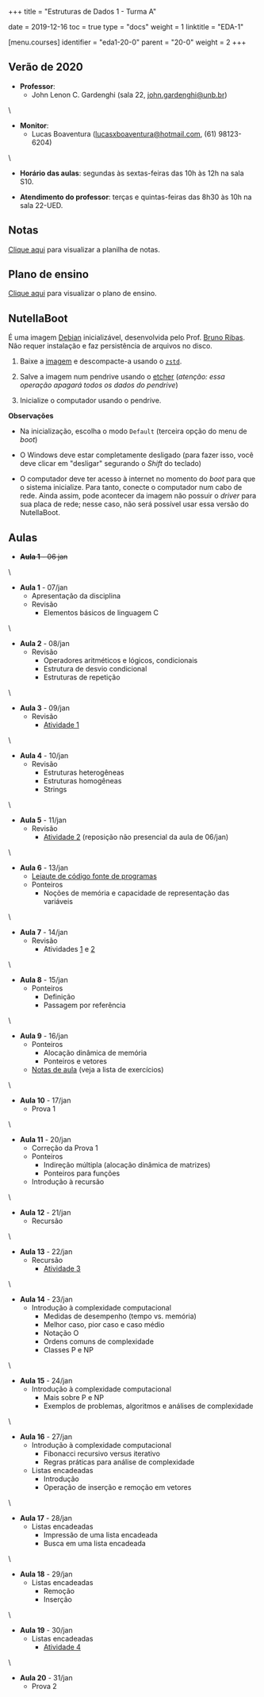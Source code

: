 +++
title = "Estruturas de Dados 1 - Turma A"

date = 2019-12-16
toc = true
type = "docs"
weight = 1
linktitle = "EDA-1"

[menu.courses]
  identifier = "eda1-20-0"
  parent = "20-0"
  weight = 2
+++

## Verão de 2020

* **Professor**:
   * John Lenon C. Gardenghi (sala 22, john.gardenghi@unb.br)

\

* **Monitor**:
   * Lucas Boaventura (lucasxboaventura@hotmail.com, (61) 98123-6204)

\

* **Horário das aulas**: segundas às sextas-feiras das 10h às 12h na sala S10.

* **Atendimento do professor**: terças e quintas-feiras das 8h30 às 10h na sala 22-UED.

## Notas

[Clique aqui](/courses/2020_0/EDA-1.html) para visualizar a planilha de notas.

## Plano de ensino

[Clique aqui](/courses/2020_0/eda1/plano_eda1_20_0.pdf) para visualizar o plano de ensino.

## NutellaBoot

É uma imagem [Debian](https://www.debian.org/) inicializável, desenvolvida pelo Prof. [Bruno Ribas](http://www.brunoribas.com.br/). Não requer instalação e faz persistência de arquivos no disco.

1. Baixe a
[imagem](https://sourceforge.net/projects/nutellaboot/files/unb-images/unb-boot-pendrive.raw.zst/download)
e descompacte-a usando o [`zstd`](https://facebook.github.io/zstd/).

2. Salve a imagem num pendrive usando o
[etcher](https://www.balena.io/etcher/) (*atenção: essa operação
apagará todos os dados do pendrive*)

3. Inicialize o computador usando o pendrive.

**Observações**

* Na inicialização, escolha o modo `Default` (terceira opção do menu
  de *boot*)

* O Windows deve estar completamente desligado (para fazer isso, você
  deve clicar em "desligar" segurando o *Shift* do teclado)

* O computador deve ter acesso à internet no momento do *boot* para
  que o sistema inicialize. Para tanto, conecte o computador num cabo
  de rede. Ainda assim, pode acontecer da imagem não possuir o
  *driver* para sua placa de rede; nesse caso, não será possível usar
  essa versão do NutellaBoot.

## Aulas

* <s>**Aula 1** - 06 jan</s>

\

* **Aula 1** - 07/jan
  * Apresentação da disciplina
  * Revisão
     * Elementos básicos de linguagem C

\

* **Aula 2** - 08/jan
  * Revisão
     * Operadores aritméticos e lógicos, condicionais
     * Estrutura de desvio condicional
     * Estruturas de repetição

\

* **Aula 3** - 09/jan
  * Revisão
     * [Atividade 1](https://moj.naquadah.com.br/cgi-bin/contest.sh/jl_eda1a_a1_2020_0)

\

* **Aula 4** - 10/jan
  * Revisão
     * Estruturas heterogêneas
     * Estruturas homogêneas
     * Strings

\

* **Aula 5** - 11/jan
  * Revisão
     * [Atividade 2](https://moj.naquadah.com.br/cgi-bin/contest.sh/jl_eda1a_a2_2020_0) (reposição não presencial da aula de 06/jan)


\

* **Aula 6** - 13/jan
  * [Leiaute de código fonte de programas](https://www.ime.usp.br/~pf/algoritmos/aulas/layout.html)
  * Ponteiros
     * Noções de memória e capacidade de representação das variáveis

\

* **Aula 7** - 14/jan
  * Revisão
     * Atividades [1](https://moj.naquadah.com.br/cgi-bin/contest.sh/jl_eda1a_a1_2020_0) e [2](https://moj.naquadah.com.br/cgi-bin/contest.sh/jl_eda1a_a2_2020_0)

\

* **Aula 8** - 15/jan
  * Ponteiros
     * Definição
     * Passagem por referência

\

* **Aula 9** - 16/jan
  * Ponteiros
     * Alocação dinâmica de memória
     * Ponteiros e vetores
  * [Notas de aula](/courses/2020_0/eda1/2_ponteiros.pdf) (veja a lista de exercícios)

\

* **Aula 10** - 17/jan
  * Prova 1

\

* **Aula 11** - 20/jan
  * Correção da Prova 1
  * Ponteiros
     * Indireção múltipla (alocação dinâmica de matrizes)
     * Ponteiros para funções
  * Introdução à recursão

\

* **Aula 12** - 21/jan
  * Recursão

\

* **Aula 13** - 22/jan
  * Recursão
     * [Atividade 3](https://moj.naquadah.com.br/cgi-bin/contest.sh/jl_eda1a_a3_2020_0)

\

* **Aula 14** - 23/jan
  * Introdução à complexidade computacional
     * Medidas de desempenho (tempo vs. memória)
     * Melhor caso, pior caso e caso médio
     * Notação O
     * Ordens comuns de complexidade
     * Classes P e NP

\

* **Aula 15** - 24/jan
  * Introdução à complexidade computacional
     * Mais sobre P e NP
     * Exemplos de problemas, algoritmos e análises de complexidade

\

* **Aula 16** - 27/jan
  * Introdução à complexidade computacional
     * Fibonacci recursivo versus iterativo
     * Regras práticas para análise de complexidade
  * Listas encadeadas
     * Introdução
     * Operação de inserção e remoção em vetores

\

* **Aula 17** - 28/jan
  * Listas encadeadas
     * Impressão de uma lista encadeada
     * Busca em uma lista encadeada

\

* **Aula 18** - 29/jan
  * Listas encadeadas
     * Remoção
     * Inserção

\

* **Aula 19** - 30/jan
  * Listas encadeadas
     * [Atividade 4](https://moj.naquadah.com.br/cgi-bin/contest.sh/jl_eda1a_a4_2020_0)

\

* **Aula 20** - 31/jan
  * Prova 2